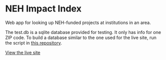 # NEH Impact Index

Web app for looking up NEH-funded projects at institutions in an area.

The test.db is a sqlite database provided for testing. It only has info for one ZIP code. To build a database similar to the one used for the live site, run the script in [this repository](https://github.com/smythp/neh-impact-build-database).

[View the live site](http://www.nehimpact.org/)  
